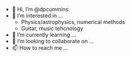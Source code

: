 - 👋 Hi, I’m @dpcummins
- 👀 I’m interested in ...
  - Physics/astrophysics, numerical methods
  - Guitar, music tehcnology
- 🌱 I’m currently learning ...
- 💞️ I’m looking to collaborate on ...
- 📫 How to reach me ...

<!---
dpcummins/dpcummins is a ✨ special ✨ repository because its `README.md` (this file) appears on your GitHub profile.
You can click the Preview link to take a look at your changes.
--->
